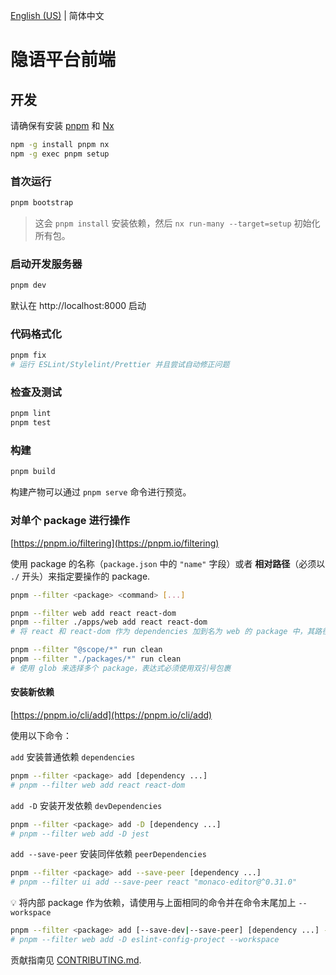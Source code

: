 [English (US)](README.md) | 简体中文

# 隐语平台前端

## 开发

请确保有安装 [pnpm](https://pnpm.io/installation) 和
[Nx](https://turbo.build/repo/docs/installing)

```bash
npm -g install pnpm nx
npm -g exec pnpm setup
```

### 首次运行

```bash
pnpm bootstrap
```

> 这会 `pnpm install` 安装依赖，然后 `nx run-many --target=setup` 初始化所有包。

### 启动开发服务器

```bash
pnpm dev
```

默认在 http://localhost:8000 启动

### 代码格式化

```bash
pnpm fix
# 运行 ESLint/Stylelint/Prettier 并且尝试自动修正问题
```

### 检查及测试

```bash
pnpm lint
pnpm test
```

### 构建

```bash
pnpm build
```

构建产物可以通过 `pnpm serve` 命令进行预览。

### 对单个 package 进行操作

[https://pnpm.io/filtering](https://pnpm.io/filtering)

使用 package 的名称（`package.json` 中的 `"name"` 字段）或者 **相对路径**（必须以 `./`
开头）来指定要操作的 package.

```bash
pnpm --filter <package> <command> [...]

pnpm --filter web add react react-dom
pnpm --filter ./apps/web add react react-dom
# 将 react 和 react-dom 作为 dependencies 加到名为 web 的 package 中，其路径为 ./apps/web

pnpm --filter "@scope/*" run clean
pnpm --filter "./packages/*" run clean
# 使用 glob 来选择多个 package，表达式必须使用双引号包裹
```

#### 安装新依赖

[https://pnpm.io/cli/add](https://pnpm.io/cli/add)

使用以下命令：

`add` 安装普通依赖 `dependencies`

```bash
pnpm --filter <package> add [dependency ...]
# pnpm --filter web add react react-dom
```

`add -D` 安装开发依赖 `devDependencies`

```bash
pnpm --filter <package> add -D [dependency ...]
# pnpm --filter web add -D jest
```

`add --save-peer` 安装同伴依赖 `peerDependencies`

```bash
pnpm --filter <package> add --save-peer [dependency ...]
# pnpm --filter ui add --save-peer react "monaco-editor@^0.31.0"
```

💡 将内部 package 作为依赖，请使用与上面相同的命令并在命令末尾加上 `--workspace`

```bash
pnpm --filter <package> add [--save-dev|--save-peer] [dependency ...] --workspace
# pnpm --filter web add -D eslint-config-project --workspace
```

贡献指南见 [CONTRIBUTING.md](CONTRIBUTING.zh-Hans.md).
